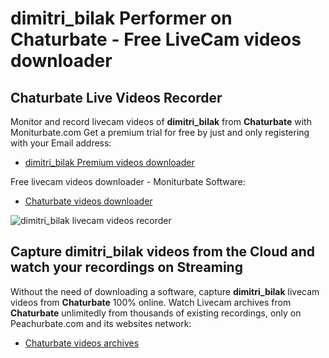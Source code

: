 # dimitri_bilak Performer on Chaturbate - Free LiveCam videos downloader

## Chaturbate Live Videos Recorder

Monitor and record livecam videos of **dimitri_bilak** from **Chaturbate** with Moniturbate.com
Get a premium trial for free by just and only registering with your Email address:
* [dimitri_bilak Premium videos downloader](https://moniturbate.com/request-demo-licence-key.html)

Free livecam videos downloader - Moniturbate Software:
* [Chaturbate videos downloader](https://moniturbate.com/moniturbate-download-software.html)

![dimitri_bilak livecam videos recorder](https://peachurnet.com/templates/moniturbate-software.png)


## Capture dimitri_bilak videos from the Cloud and watch your recordings on Streaming

Without the need of downloading a software, capture **dimitri_bilak** livecam videos from **Chaturbate** 100% online.
Watch Livecam archives from **Chaturbate** unlimitedly from thousands of existing recordings, only on Peachurbate.com and its websites network:
* [Chaturbate videos archives](https://peachurnet.com/)